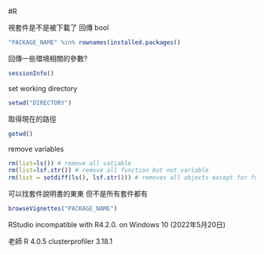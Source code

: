 #R 


視套件是不是被下載了 回傳 bool
```R
"PACKAGE_NAME" %in% rownames(installed.packages()
```


回傳一些環境相關的參數?
```R
sessionInfo()
```


set working directory
```R
setwd("DIRECTORY")
```

取得現在的路徑
```R
getwd()
```


remove variables
```R
rm(list=ls()) # remove all vatiable
rm(list=lsf.str()) # remove all function but not variable
rm(list = setdiff(ls(), lsf.str())) # removes all objects except for functions
```

可以找套件說明書的東東 但不是所有套件都有
```R
browseVignettes("PACKAGE_NAME")
```

RStudio incompatible with R4.2.0. on Windows 10 (2022年5月20日)

老師 R 4.0.5
clusterprofiler 3.18.1